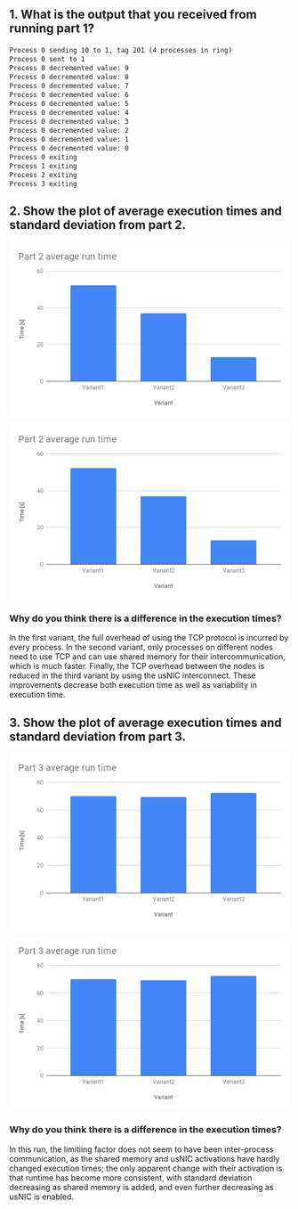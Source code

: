 ## 1. What is the output that you received from running part 1?

	Process 0 sending 10 to 1, tag 201 (4 processes in ring)
	Process 0 sent to 1
	Process 0 decremented value: 9
	Process 0 decremented value: 8
	Process 0 decremented value: 7
	Process 0 decremented value: 6
	Process 0 decremented value: 5
	Process 0 decremented value: 4
	Process 0 decremented value: 3
	Process 0 decremented value: 2
	Process 0 decremented value: 1
	Process 0 decremented value: 0
	Process 0 exiting
	Process 1 exiting
	Process 2 exiting
	Process 3 exiting

## 2. Show the plot of average execution times and standard deviation from part 2.

![Average of run times](p2avg.png)

![Standard deviation of run times](p2avg.png)

### Why do you think there is a difference in the execution times?

In the first variant, the full overhead of using the TCP protocol is
incurred by every process. In the second variant, only processes on
different nodes need to use TCP and can use shared memory for their
intercommunication, which is much faster. Finally, the TCP overhead
between the nodes is reduced in the third variant by using the usNIC
interconnect. These improvements decrease both execution time as well as
variability in execution time. 

## 3. Show the plot of average execution times and standard deviation from part 3.

![Average of run times](p3avg.png)

![Standard deviation of run times](p3avg.png)

### Why do you think there is a difference in the execution times?

In this run, the limitiing factor does not seem to have been
inter-process communication, as the shared memory and usNIC activations
have hardly changed execution times; the only apparent change with their
activation is that runtime has become more consistent, with standard
deviation decreasing as shared memory is added, and even further
decreasing as usNIC is enabled.

